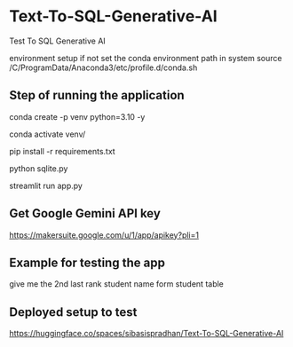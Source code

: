 # Text-To-SQL-Generative-AI
Test To SQL Generative AI

environment setup if not set the conda environment path in system
source /C/ProgramData/Anaconda3/etc/profile.d/conda.sh

## Step of running the application

conda create -p venv python=3.10 -y

conda activate venv/

pip install -r requirements.txt

python sqlite.py

streamlit run app.py

## Get Google Gemini API key

https://makersuite.google.com/u/1/app/apikey?pli=1

## Example for testing the app

give me the 2nd last rank student name form student table

## Deployed setup to test

https://huggingface.co/spaces/sibasispradhan/Text-To-SQL-Generative-AI
